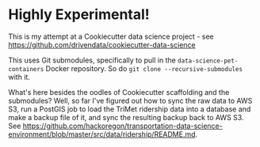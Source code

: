 # Highly Experimental!

This is my attempt at a Cookiecutter data science project - see <https://github.com/drivendata/cookiecutter-data-science>

This uses Git submodules, specifically to pull in the `data-science-pet-containers` Docker repository. So do `git clone --recursive-submodules` with it.

What's here besides the oodles of Cookiecutter scaffolding and the submodules? Well, so far I've figured out how to sync the raw data to AWS S3, run a PostGIS job to load the TriMet ridership data into a database and make a backup file of it, and sync the resulting backup back to AWS S3. See <https://github.com/hackoregon/transportation-data-science-environment/blob/master/src/data/ridership/README.md>.
